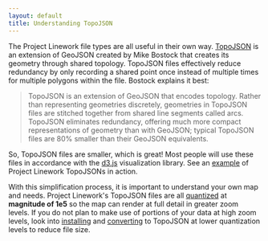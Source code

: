 ```yaml
---
layout: default
title: Understanding TopoJSON
---
```


The Project Linework file types are all useful in their own way. [TopoJSON](http://en.wikipedia.org/wiki/Topojson) is an extension of GeoJSON created by Mike Bostock that creates its geometry through shared topology. TopoJSON files effectively reduce redundancy by only recording a shared point once instead of multiple times for multiple polygons within the file. Bostock explains it best:

>TopoJSON is an extension of GeoJSON that encodes topology. Rather than representing geometries discretely, geometries in TopoJSON files are stitched together from shared line segments called arcs. TopoJSON eliminates redundancy, offering much more compact representations of geometry than with GeoJSON; typical TopoJSON files are 80% smaller than their GeoJSON equivalents.

So, TopoJSON files are smaller, which is great! Most people will use these files in accordance with the [d3.js](http://d3js.org) visualization library. See an [example](http://bl.ocks.org/mapsam/6220895) of Project Linework TopoJSONs in action.

With this simplification process, it is important to understand your own map and needs. Project Linework's TopoJSON files are all [quantized](https://github.com/mbostock/topojson/wiki/Command-Line-Reference#quantization) at **magnitude of 1e5** so the map can render at full detail in greater zoom levels. If you do not plan to make use of portions of your data at high zoom levels, look into [installing](https://github.com/mbostock/topojson/wiki/Installation) and [converting](https://github.com/mbostock/topojson/wiki/Command-Line-Reference) to TopoJSON at lower quantization levels to reduce file size.
